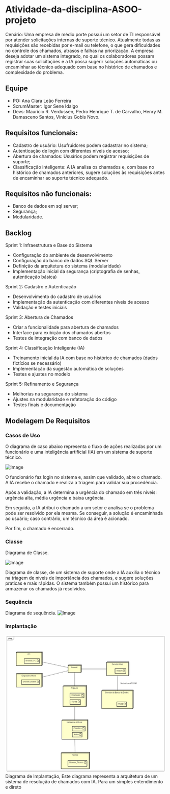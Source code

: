 # Atividade-da-disciplina-ASOO-projeto
Cenário: Uma empresa de médio porte possui um setor de TI responsável por atender solicitações internas de suporte técnico. Atualmente todas as requisições são recebidas por e-mail ou telefone, o que gera dificuldades no controle dos chamados, atrasos e falhas na priorização. A empresa deseja adotar um sistema integrado, no qual os colaboradores possam registrar suas solicitações e a IA possa sugerir soluções automáticas ou encaminhar ao técnico adequado com base no histórico de chamados e complexidade do problema.


## Equipe

* PO: Ana Clara Leão Ferreira
* ScrumMaster: Igor Sene Idalgo
* Devs: Mauricio R. Verdussen, Pedro Henrique T. de Carvalho, Henry M. Damasceno Santos, Vinícius Gobis Novo.

## Requisitos funcionais:
* Cadastro de usuário: Usufruidores podem cadastrar no sistema;
*  Autenticação de login com diferentes níveis de acesso;
*  Abertura de chamados: Usuários podem registrar requisições de suporte;
* Classificação inteligente: A IA analisa os chamados e, com base no histórico de chamados anteriores, sugere soluções às requisições antes de encaminhar ao suporte técnico adequado.

## Requisitos não funcionais:
* Banco de dados em sql server;
* Segurança;
* Modularidade.

## Backlog
Sprint 1: Infraestrutura e Base do Sistema
* Configuração do ambiente de desenvolvimento
* Configuração do banco de dados SQL Server
* Definição da arquitetura do sistema (modularidade)
* Implementação inicial da segurança (criptografia de senhas, autenticação básica)

Sprint 2: Cadastro e Autenticação
* Desenvolvimento do cadastro de usuários
* Implementação da autenticação com diferentes níveis de acesso
* Validação e testes iniciais

Sprint 3: Abertura de Chamados
* Criar a funcionalidade para abertura de chamados
* Interface para exibição dos chamados abertos
* Testes de integração com banco de dados

Sprint 4: Classificação Inteligente (IA)
* Treinamento inicial da IA com base no histórico de chamados (dados fictícios se necessário)
* Implementação da sugestão automática de soluções
* Testes e ajustes no modelo

Sprint 5: Refinamento e Segurança
* Melhorias na segurança do sistema
* Ajustes na modularidade e refatoração do código
* Testes finais e documentação

## Modelagem De Requisitos

### Casos de Uso

O diagrama de caso abaixo representa o fluxo de ações realizadas por um funcionário e uma inteligência artificial (IA) em um sistema de suporte técnico.

![Image](https://github.com/user-attachments/assets/2fa7933b-9304-485c-93a4-ed86c0ff05a8)


O funcionário faz login no sistema e, assim que validado, abre o chamado. A IA recebe o chamado e realiza a triagem para validar sua procedência.

Após a validação, a IA determina a urgência do chamado em três níveis: urgência alta, média urgência e baixa urgência.

Em seguida, a IA atribui o chamado a um setor e analisa se o problema pode ser resolvido por ela mesma. Se conseguir, a solução é encaminhada ao usuário; caso contrário, um técnico da área é acionado.

Por fim, o chamado é encerrado.

### Classe
Diagrama de Classe.

![Image](https://github.com/user-attachments/assets/7bb3bd64-5d5b-4eea-ab1b-bb5b1da051b5)

Diagrama de classe, de um sistema de suporte onde a IA auxilia o técnico na triagem de níveis de importância dos chamados, e sugere soluções praticas e mais rápidas. O sistema também possui um histórico para armazenar os chamados já resolvidos.
### Sequência
Diagrama de sequência.
![Image](https://github.com/user-attachments/assets/4be00269-b933-4ac1-b8b5-2aa26f15ceb1)

### Implantação
![Image](https://github.com/IgorIdalgo/Atividade-da-disciplina-ASOO-projeto/blob/main/Diagrama%20de%20Implantacao%20.jpg)
Diagrama de Implantação, Este diagrama representa a arquitetura de um sistema de resolução de chamados com IA.
Para um simples entendimento e direto
